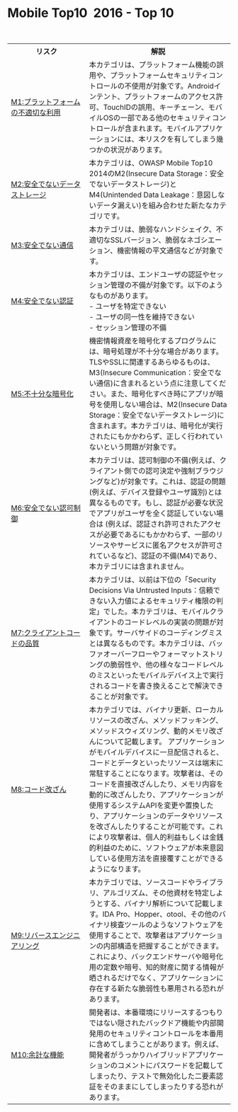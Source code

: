 # Mobile Top10  2016 - Top 10

<table>
  <tr>
    <th>リスク</th>
    <th>解説</th>
  </tr>
  <tr>
    <td width="35%"><a href="0xm1-M1-Improper%20Platform%20Usage.md">M1:プラットフォームの不適切な利用</a></td>
    <td width="65%">本カテゴリは、プラットフォーム機能の誤用や、プラットフォームセキュリティコントロールの不使用が対象です。Androidインテント、プラットフォームのアクセス許可、TouchIDの誤用、キーチェーン、モバイルOSの一部である他のセキュリティコントロールが含まれます。モバイルアプリケーションには、本リスクを有してしまう幾つかの状況があります。</td>
  </tr>
  <tr>
    <td><a href="0xm2-M2-Insecure%20Data%20Storage.md">M2:安全でないデータストレージ</a></td>
    <td>本カテゴリは、OWASP Mobile Top10 2014のM2(Insecure Data Storage：安全でないデータストレージ)とM4(Unintended Data Leakage：意図しないデータ漏えい)を組み合わせた新たなカテゴリです。</td>
  </tr>
  <tr>
    <td><a href="0xm3-M3-Insecure%20Communication.md">M3:安全でない通信</a></td>
    <td>本カテゴリは、脆弱なハンドシェイク、不適切なSSLバージョン、脆弱なネゴシエーション、機密情報の平文通信などが対象です。</td>
  </tr>
  <tr>
    <td><a href="0xm4-M4-Insecure%20Authentication.md">M4:安全でない認証</a></td>
    <td>本カテゴリは、エンドユーザの認証やセッション管理の不備が対象です。以下のようなものがあります。<br> - ユーザを特定できない<br> - ユーザの同一性を維持できない<br> - セッション管理の不備</td>
  </tr>
  <tr>
    <td><a href="0xm5-M5-Insufficient%20Cryptography.md">M5:不十分な暗号化</a></td>
    <td>機密情報資産を暗号化するプログラムには、暗号処理が不十分な場合があります。TLSやSSLに関連するあらゆるものは、M3(Insecure Communication：安全でない通信)に含まれるという点に注意してください。また、暗号化すべき時にアプリが暗号を使用しない場合は、M2(Insecure Data Storage：安全でないデータストレージ)に含まれます。本カテゴリは、暗号化が実行されたにもかかわらず、正しく行われていないという問題が対象です。</td>
  </tr>
  <tr>
    <td><a href="0xm6-M6-Insecure%20Authorization.md">M6:安全でない認可制御</a></td>
    <td>本カテゴリは、認可制御の不備(例えば、クライアント側での認可決定や強制ブラウジングなど)が対象です。これは、認証の問題(例えば、デバイス登録やユーザ識別)とは異なるものです。もし、認証が必要な状況でアプリがユーザを全く認証していない場合は (例えば、認証され許可されたアクセスが必要であるにもかかわらず、一部のリソースやサービスに匿名アクセスが許可されているなど)、認証の不備(M4)であり、本カテゴリには含まれません。</td>
  </tr>
  <tr>
    <td><a href="0xm7-M7-Poor%20Code%20Quality.md">M7:クライアントコードの品質</a></td>
    <td>本カテゴリは、以前は下位の「Security Decisions Via Untrusted Inputs：信頼できない入力値によるセキュリティ権限の判定」でした。本カテゴリは、モバイルクライアントのコードレベルの実装の問題が対象です。サーバサイドのコーディングミスとは異なるものです。本カテゴリは、バッファオーバーフローやフォーマットストリングの脆弱性や、他の様々なコードレベルのミスといったモバイルデバイス上で実行されるコードを書き換えることで解決できることが対象です。</td>
  </tr>
  <tr>
    <td><a href="0xm8-M8-Code%20Tampering.md">M8:コード改ざん</a></td>
    <td>本カテゴリでは、バイナリ更新、ローカルリソースの改ざん、メソッドフッキング、メソッドスウィズリング、動的メモリ改ざんについて記載します。
アプリケーションがモバイルデバイスに一旦配信されると、コードとデータといったリソースは端末に常駐することになります。攻撃者は、そのコードを直接改ざんしたり、メモリ内容を動的に改ざんしたり、アプリケーションが使用するシステムAPIを変更や置換したり、アプリケーションのデータやリソースを改ざんしたりすることが可能です。これにより攻撃者は、個人的利益もしくは金銭的利益のために、ソフトウェアが本来意図している使用方法を直接覆すことができるようになります。</td>
  </tr>
  <tr>
    <td><a href="0xm9-M9-Reverse%20Engineering.md">M9:リバースエンジニアリング</a></td>
    <td>本カテゴリでは、ソースコードやライブラリ、アルゴリズム、その他資材を特定しようとする、バイナリ解析について記載します。IDA Pro、Hopper、otool、その他のバイナリ検査ツールのようなソフトウェアを使用することで、攻撃者はアプリケーションの内部構造を把握することができます。これにより、バックエンドサーバや暗号化用の定数や暗号、知的財産に関する情報が晒されるだけでなく、アプリケーションに存在する新たな脆弱性も悪用される恐れがあります。</td>
  </tr>
  <tr>
    <td><a href="0xma-M10-Extraneous%20Functionality.md">M10:余計な機能</a></td>
    <td>開発者は、本番環境にリリースするつもりではない隠されたバックドア機能や内部開発用のセキュリティコントロールを本番用に含めてしまうことがあります。例えば、開発者がうっかりハイブリッドアプリケーションのコメントにパスワードを記載してしまったり、テストで無効化した二要素認証をそのままにしてしまったりする恐れがあります。</td>
  </tr>
</table>
